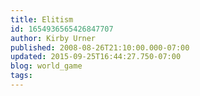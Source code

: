 ```yaml
---
title: Elitism
id: 1654936565426847707
author: Kirby Urner
published: 2008-08-26T21:10:00.000-07:00
updated: 2015-09-25T16:44:27.750-07:00
blog: world_game
tags: 
---
```


